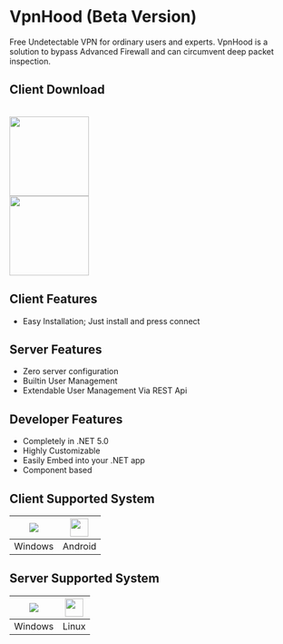 # VpnHood (Beta Version)
Free Undetectable VPN for ordinary users and experts. VpnHood is a solution to bypass Advanced Firewall and can circumvent deep packet inspection.

## Client Download
<br>
<a href="https://play.google.com/store/apps/details?id=com.vpnhood.client.android"><img src="https://github.com/vpnhood/VpnHood/wiki/images/download-google-play.png" width="140"></a>

<br>
<a href="https://github.com/vpnhood/VpnHood/releases"><img src="https://github.com/vpnhood/VpnHood/wiki/images/download-win.png" width="140"></a>

## Client Features
* Easy Installation; Just install and press connect

## Server Features
* Zero server configuration
* Builtin User Management
* Extendable User Management Via REST Api

## Developer Features
* Completely in .NET 5.0
* Highly Customizable
* Easily Embed into your .NET app
* Component based 

## Client Supported System
<a href="#"><img src="https://www.iconfinder.com/icons/1220364/download/png/32"></a>|<a href="#"><img src="https://www.iconfinder.com/icons/2993704/download/png/32" width="32" height="32"></a>
 -- | --
Windows|Android

## Server Supported System
<a href="#"><img src="https://www.iconfinder.com/icons/1220364/download/png/32"></a>|<a href="#"><img src="https://www.iconfinder.com/icons/2993682/download/png/32" width="32" height="32"></a>
 -- | --
Windows|Linux
